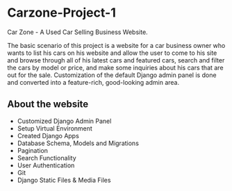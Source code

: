 # Carzone-Project-1

Car Zone - A Used Car Selling Business Website. 

The basic scenario of this project is a website for a car business owner who wants to list his cars on his website and allow the user to come to his site and browse through all of his latest cars and featured cars, search and filter the cars by model or price, and make some inquiries about his cars that are out for the sale. Customization of the default Django admin panel is done and converted into a feature-rich, good-looking admin area.

## About the website

- Customized Django Admin Panel
- Setup Virtual Environment
- Created Django Apps
- Database Schema, Models and Migrations
- Pagination
- Search Functionality
- User Authentication
- Git
- Django Static Files & Media Files
